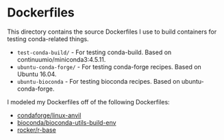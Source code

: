 # Dockerfiles

This directory contains the source Dockerfiles I use to build containers for
testing conda-related things.

* `test-conda-build/` - For testing conda-build. Based on
  continuumio/miniconda3:4.5.11.
* `ubuntu-conda-forge/` - For testing conda-forge recipes. Based on Ubuntu
  16.04.
* `ubuntu-bioconda` - For testing bioconda recipes. Based on ubuntu-conda-forge.

I modeled my Dockerfiles off of the following Dockerfiles:

* [condaforge/linux-anvil](https://github.com/conda-forge/docker-images/blob/2f303f27d78029ca925d998b868c7db1bab4c7ab/linux-anvil/Dockerfile)
* [bioconda/bioconda-utils-build-env](https://github.com/bioconda/bioconda-utils/blob/b83cf28d71e70e03b7fdb3ec35f4b88109a0fa7c/Dockerfile)
* [rocker/r-base](https://hub.docker.com/r/rocker/r-base/~/dockerfile/)
